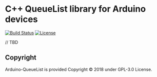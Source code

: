 C++ QueueList library for Arduino devices
====================
[![Build Status](https://travis-ci.org/georg-koch/Arduino-QueueList.svg?branch=master)](https://travis-ci.org/georg-koch/Arduino-QueueList)
[![License](https://img.shields.io/badge/license-GPL%203.0%20-blue.svg)](https://opensource.org/licenses/GPL-3.0)

// TBD

## Copyright

Arduino-QueueList is provided Copyright © 2018 under GPL-3.0 License.
